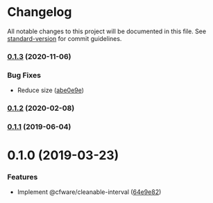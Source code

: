 # Changelog

All notable changes to this project will be documented in this file. See [standard-version](https://github.com/conventional-changelog/standard-version) for commit guidelines.

### [0.1.3](https://github.com/cfware/cleanable-interval/compare/v0.1.2...v0.1.3) (2020-11-06)


### Bug Fixes

* Reduce size ([abe0e9e](https://github.com/cfware/cleanable-interval/commit/abe0e9e5f304ce4e3d0952faff7452a1637929dc))

### [0.1.2](https://github.com/cfware/cleanable-interval/compare/v0.1.1...v0.1.2) (2020-02-08)

### [0.1.1](https://github.com/cfware/cleanable-interval/compare/v0.1.0...v0.1.1) (2019-06-04)



# 0.1.0 (2019-03-23)


### Features

* Implement @cfware/cleanable-interval ([64e9e82](https://github.com/cfware/cleanable-interval/commit/64e9e82))
